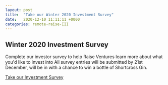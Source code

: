 ```yaml
---
layout: post
title:  "Take our Winter 2020 Investment Survey"
date:   2020-12-10 11:11:11 +0000
categories: remote-raise-III
---
```


<h2>Winter 2020 Investment Survey</h2>

Complete our investor survey to help Raise Ventures learn more about what you'd like to invest into
All survey entries will be submitted by 21st December, will be in with a chance to win a bottle of Shortcross Gin.

[Take our Investment Survey][investment-survey]



[investment-survey]: https://www.surveymonkey.co.uk/r/GXWB8B6
